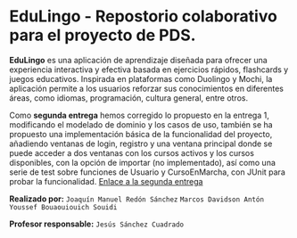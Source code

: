 # EduLingo - Repostorio colaborativo para el proyecto de PDS.
**EduLingo** es una aplicación de aprendizaje diseñada para ofrecer una experiencia interactiva y efectiva basada en ejercicios rápidos, flashcards y juegos educativos. Inspirada en plataformas como Duolingo y Mochi, la aplicación permite a los usuarios reforzar sus conocimientos en diferentes áreas, como idiomas, programación, cultura general, entre otros.

Como **segunda entrega** hemos corregido lo propuesto en la entrega 1, modificando el modelado de dominio y los casos de uso, también se ha propuesto una implementación básica de la funcionalidad del proyecto, añadiendo ventanas de login, registro y una ventana principal donde se puede acceder a dos ventanas con los cursos activos y los cursos disponibles, con la opción de importar (no implementado), así como una serie de test sobre funciones de Usuario y CursoEnMarcha, con JUnit para probar la funcionalidad.
[Enlace a la segunda entrega](https://github.com/YoussefUMU/proyecto-pds-24-25/blob/5f82d640a215c0db1aa4843490ffcaee6da913a4/Recursos%20Entrega%20Opcional/Entrega2Opcional.md)

**Realizado por:** `Joaquín Manuel Redón Sánchez`
              `Marcos Davidson Antón`
               `Youssef Bouaouiouich Souidi`
               
**Profesor responsable:** `Jesús Sánchez Cuadrado`
